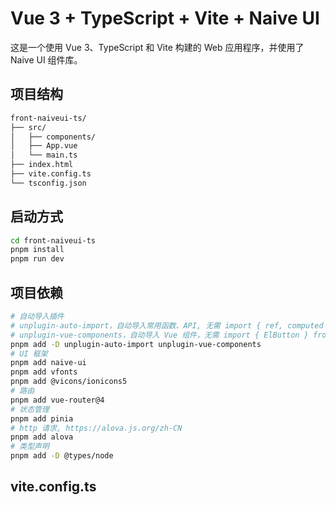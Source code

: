 # Vue 3 + TypeScript + Vite + Naive UI

这是一个使用 Vue 3、TypeScript 和 Vite 构建的 Web 应用程序，并使用了 Naive UI 组件库。

## 项目结构 
```markdown
front-naiveui-ts/
├── src/
│   ├── components/
│   ├── App.vue
│   └── main.ts
├── index.html
├── vite.config.ts
└── tsconfig.json
```
## 启动方式
```bash
cd front-naiveui-ts
pnpm install
pnpm run dev
```
## 项目依赖
```bash
# 自动导入插件
# unplugin-auto-import，自动导入常用函数、API, 无需 import { ref, computed } from 'vue'
# unplugin-vue-components，自动导入 Vue 组件，无需 import { ElButton } from 'naive-ui'
pnpm add -D unplugin-auto-import unplugin-vue-components
# UI 框架
pnpm add naive-ui
pnpm add vfonts  
pnpm add @vicons/ionicons5
# 路由
pnpm add vue-router@4
# 状态管理
pnpm add pinia
# http 请求, https://alova.js.org/zh-CN
pnpm add alova
# 类型声明
pnpm add -D @types/node
```
## vite.config.ts




